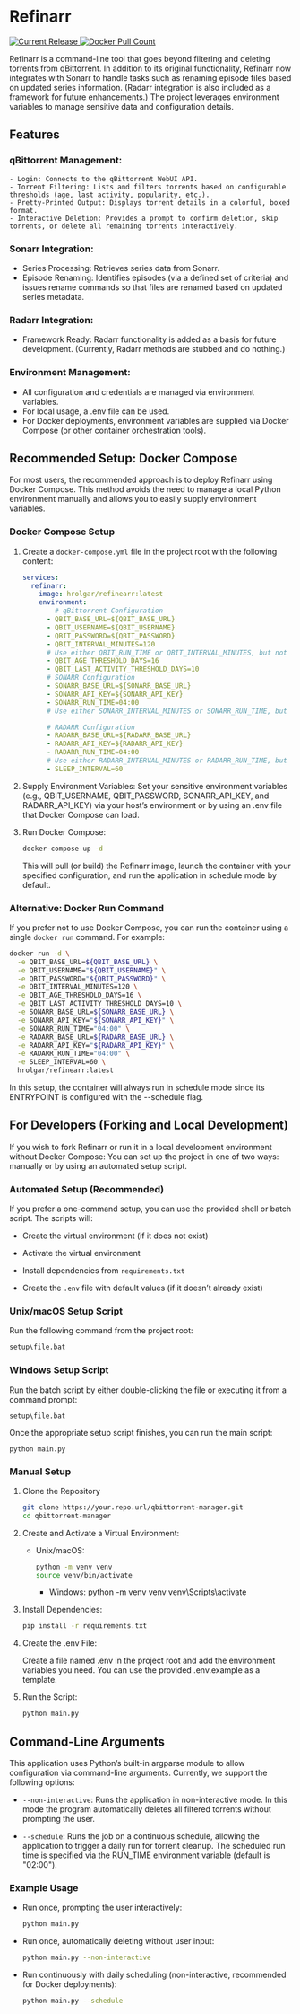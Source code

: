 # Refinarr

[//]: # (<a href="https://github.com/hrolgar/refinearr">)

[//]: # (<img alt="GPL 2.0 License" src="https://img.shields.io/github/license/hrolgar/refinarr.svg"/>)

[//]: # (</a>)
<a href="https://github.com/hrolgar/refinearr/releases">
<img alt="Current Release" src="https://img.shields.io/github/release/hrolgar/refinearr.svg"/>
</a>
<a href="https://hub.docker.com/r/hrolgar/refinearr">
<img alt="Docker Pull Count" src="https://img.shields.io/docker/pulls/hrolgar/refinearr.svg"/>
</a>

Refinarr is a command-line tool that goes beyond filtering and deleting torrents from qBittorrent. In addition to its original functionality, Refinarr now integrates with Sonarr to handle tasks such as renaming episode files based on updated series information. (Radarr integration is also included as a framework for future enhancements.) The project leverages environment variables to manage sensitive data and configuration details.
## Features

### qBittorrent Management:

    - Login: Connects to the qBittorrent WebUI API.
    - Torrent Filtering: Lists and filters torrents based on configurable thresholds (age, last activity, popularity, etc.). 
    - Pretty-Printed Output: Displays torrent details in a colorful, boxed format. 
    - Interactive Deletion: Provides a prompt to confirm deletion, skip torrents, or delete all remaining torrents interactively.
### Sonarr Integration:
   - Series Processing: Retrieves series data from Sonarr.
   - Episode Renaming: Identifies episodes (via a defined set of criteria) and issues rename commands so that files are renamed based on updated series metadata.

### Radarr Integration:

- Framework Ready: Radarr functionality is added as a basis for future development. (Currently, Radarr methods are stubbed and do nothing.)

### Environment Management:

- All configuration and credentials are managed via environment variables.
- For local usage, a .env file can be used. 
- For Docker deployments, environment variables are supplied via Docker Compose (or other container orchestration tools).

## Recommended Setup: Docker Compose

For most users, the recommended approach is to deploy Refinarr using Docker Compose. This method avoids the need to manage a local Python environment manually and allows you to easily supply environment variables.

### Docker Compose Setup
1. Create a ``docker-compose.yml`` file in the project root with the following content:
    ````yaml
    services:
      refinarr:
        image: hrolgar/refinearr:latest
        environment:
            # qBittorrent Configuration
          - QBIT_BASE_URL=${QBIT_BASE_URL}
          - QBIT_USERNAME=${QBIT_USERNAME}
          - QBIT_PASSWORD=${QBIT_PASSWORD}
          - QBIT_INTERVAL_MINUTES=120
          # Use either QBIT_RUN_TIME or QBIT_INTERVAL_MINUTES, but not both.
          - QBIT_AGE_THRESHOLD_DAYS=16
          - QBIT_LAST_ACTIVITY_THRESHOLD_DAYS=10
          # SONARR Configuration
          - SONARR_BASE_URL=${SONARR_BASE_URL}
          - SONARR_API_KEY=${SONARR_API_KEY}
          - SONARR_RUN_TIME=04:00
          # Use either SONARR_INTERVAL_MINUTES or SONARR_RUN_TIME, but not both.
    
          # RADARR Configuration
          - RADARR_BASE_URL=${RADARR_BASE_URL}
          - RADARR_API_KEY=${RADARR_API_KEY}
          - RADARR_RUN_TIME=04:00
          # Use either RADARR_INTERVAL_MINUTES or RADARR_RUN_TIME, but not both.
          - SLEEP_INTERVAL=60
    ````
2. Supply Environment Variables:
    Set your sensitive environment variables (e.g., QBIT_USERNAME, QBIT_PASSWORD, SONARR_API_KEY, and RADARR_API_KEY) via your host’s environment or by using an .env file that Docker Compose can load.

3. Run Docker Compose:
    ````bash
    docker-compose up -d
    ````
   This will pull (or build) the Refinarr image, launch the container with your specified configuration, and run the application in schedule mode by default.

### Alternative: Docker Run Command
If you prefer not to use Docker Compose, you can run the container using a single ``docker run`` command. 
For example:

````bash
docker run -d \
  -e QBIT_BASE_URL=${QBIT_BASE_URL} \
  -e QBIT_USERNAME="${QBIT_USERNAME}" \
  -e QBIT_PASSWORD="${QBIT_PASSWORD}" \
  -e QBIT_INTERVAL_MINUTES=120 \
  -e QBIT_AGE_THRESHOLD_DAYS=16 \
  -e QBIT_LAST_ACTIVITY_THRESHOLD_DAYS=10 \
  -e SONARR_BASE_URL=${SONARR_BASE_URL} \
  -e SONARR_API_KEY="${SONARR_API_KEY}" \
  -e SONARR_RUN_TIME="04:00" \
  -e RADARR_BASE_URL=${RADARR_BASE_URL} \
  -e RADARR_API_KEY="${RADARR_API_KEY}" \
  -e RADARR_RUN_TIME="04:00" \
  -e SLEEP_INTERVAL=60 \
  hrolgar/refinearr:latest
````

In this setup, the container will always run in schedule mode since its ENTRYPOINT is configured with the --schedule flag.


## For Developers (Forking and Local Development)

If you wish to fork Refinarr or run it in a local development environment without Docker Compose:
You can set up the project in one of two ways: manually or by using an automated setup script.

### Automated Setup (Recommended)
If you prefer a one-command setup, you can use the provided shell or batch script. The scripts will:

- Create the virtual environment (if it does not exist)

- Activate the virtual environment

- Install dependencies from ``requirements.txt``

- Create the ``.env`` file with default values (if it doesn’t already exist)

### Unix/macOS Setup Script
Run the following command from the project root:
````bat 
setup\file.bat
````

### Windows Setup Script

Run the batch script by either double-clicking the file or executing it from a command prompt:
````batch
setup\file.bat
````

Once the appropriate setup script finishes, you can run the main script:
````batch
python main.py
````

### Manual Setup
1. Clone the Repository
    ````bash 
    git clone https://your.repo.url/qbittorrent-manager.git
    cd qbittorrent-manager
    ````
2. Create and Activate a Virtual Environment:

   - Unix/macOS:
       ````bash 
       python -m venv venv
       source venv/bin/activate
       ````

     - Windows:
     python -m venv venv
     venv\Scripts\activate

3. Install Dependencies:
    ````bash 
    pip install -r requirements.txt
    ````

4. Create the .env File:

    Create a file named .env in the project root and add the environment variables you need. You can use the provided .env.example as a template.

5. Run the Script:

    ````bash 
    python main.py
    ````


## Command-Line Arguments
This application uses Python’s built-in argparse module to allow configuration via command-line arguments. Currently, we support the following options:

- ``--non-interactive``:
    Runs the application in non-interactive mode. In this mode the program automatically deletes all filtered torrents without prompting the user.

- ``--schedule``:
    Runs the job on a continuous schedule, allowing the application to trigger a daily run for torrent cleanup. The scheduled run time is specified via the RUN_TIME environment variable (default is "02:00").

### Example Usage

- Run once, prompting the user interactively:
    ````bash
    python main.py
    ````

- Run once, automatically deleting without user input:

    ````bash
    python main.py --non-interactive
    ````

- Run continuously with daily scheduling (non-interactive, recommended for Docker deployments):

    ````bash
    python main.py --schedule
    ````